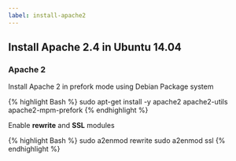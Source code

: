 ```yaml
---
label: install-apache2
---
```

## Install Apache 2.4 in Ubuntu 14.04

### Apache 2

Install Apache 2 in prefork mode using Debian Package system

{% highlight Bash %}
sudo apt-get install -y apache2 apache2-utils apache2-mpm-prefork
{% endhighlight %}

Enable **rewrite** and **SSL** modules

{% highlight Bash %}
sudo a2enmod rewrite
sudo a2enmod ssl
{% endhighlight %}
